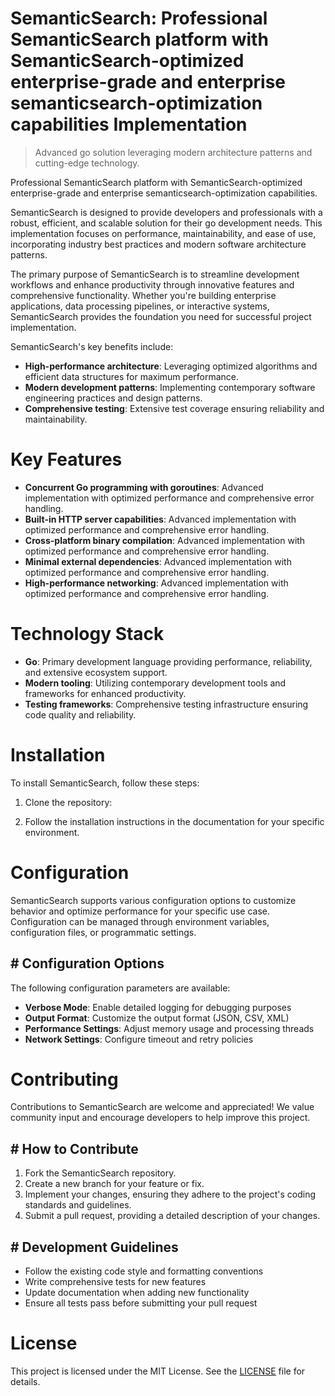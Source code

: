 <!-- fallback_SemanticSearch_20250824100205_12267 -->

# SemanticSearch: Professional SemanticSearch platform with SemanticSearch-optimized enterprise-grade and enterprise semanticsearch-optimization capabilities Implementation
> Advanced go solution leveraging modern architecture patterns and cutting-edge technology.

Professional SemanticSearch platform with SemanticSearch-optimized enterprise-grade and enterprise semanticsearch-optimization capabilities.

SemanticSearch is designed to provide developers and professionals with a robust, efficient, and scalable solution for their go development needs. This implementation focuses on performance, maintainability, and ease of use, incorporating industry best practices and modern software architecture patterns.

The primary purpose of SemanticSearch is to streamline development workflows and enhance productivity through innovative features and comprehensive functionality. Whether you're building enterprise applications, data processing pipelines, or interactive systems, SemanticSearch provides the foundation you need for successful project implementation.

SemanticSearch's key benefits include:

* **High-performance architecture**: Leveraging optimized algorithms and efficient data structures for maximum performance.
* **Modern development patterns**: Implementing contemporary software engineering practices and design patterns.
* **Comprehensive testing**: Extensive test coverage ensuring reliability and maintainability.

# Key Features

* **Concurrent Go programming with goroutines**: Advanced implementation with optimized performance and comprehensive error handling.
* **Built-in HTTP server capabilities**: Advanced implementation with optimized performance and comprehensive error handling.
* **Cross-platform binary compilation**: Advanced implementation with optimized performance and comprehensive error handling.
* **Minimal external dependencies**: Advanced implementation with optimized performance and comprehensive error handling.
* **High-performance networking**: Advanced implementation with optimized performance and comprehensive error handling.

# Technology Stack

* **Go**: Primary development language providing performance, reliability, and extensive ecosystem support.
* **Modern tooling**: Utilizing contemporary development tools and frameworks for enhanced productivity.
* **Testing frameworks**: Comprehensive testing infrastructure ensuring code quality and reliability.

# Installation

To install SemanticSearch, follow these steps:

1. Clone the repository:


2. Follow the installation instructions in the documentation for your specific environment.

# Configuration

SemanticSearch supports various configuration options to customize behavior and optimize performance for your specific use case. Configuration can be managed through environment variables, configuration files, or programmatic settings.

## # Configuration Options

The following configuration parameters are available:

* **Verbose Mode**: Enable detailed logging for debugging purposes
* **Output Format**: Customize the output format (JSON, CSV, XML)
* **Performance Settings**: Adjust memory usage and processing threads
* **Network Settings**: Configure timeout and retry policies

# Contributing

Contributions to SemanticSearch are welcome and appreciated! We value community input and encourage developers to help improve this project.

## # How to Contribute

1. Fork the SemanticSearch repository.
2. Create a new branch for your feature or fix.
3. Implement your changes, ensuring they adhere to the project's coding standards and guidelines.
4. Submit a pull request, providing a detailed description of your changes.

## # Development Guidelines

* Follow the existing code style and formatting conventions
* Write comprehensive tests for new features
* Update documentation when adding new functionality
* Ensure all tests pass before submitting your pull request

# License

This project is licensed under the MIT License. See the [LICENSE](https://github.com/Jennifercruz23/SemanticSearch/blob/main/LICENSE) file for details.
